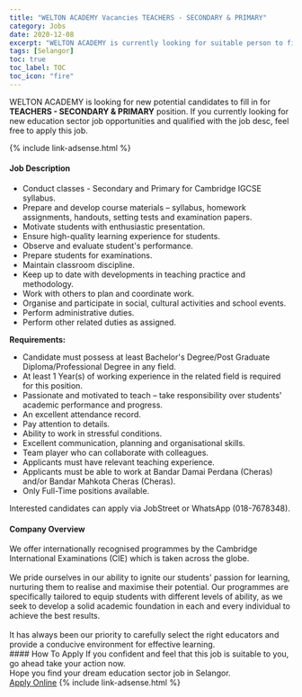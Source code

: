 ```yaml
---
title: "WELTON ACADEMY Vacancies TEACHERS - SECONDARY & PRIMARY" 
category: Jobs 
date: 2020-12-08 
excerpt: "WELTON ACADEMY is currently looking for suitable person to fill in the TEACHERS - SECONDARY & PRIMARY which positioned at Selangor" 
tags: [Selangor] 
toc: true 
toc_label: TOC 
toc_icon: "fire" 
--- 
```


<p>WELTON ACADEMY is looking for new potential candidates to fill in for <b>TEACHERS - SECONDARY & PRIMARY</b> position. If you currently looking for new education sector job opportunities and qualified with the job desc, feel free to apply this job.
</p>{% include link-adsense.html %} 
 <div><div><div><h4>Job Description</h4></div></div><div><div><span><div><ul><li>Conduct classes - Secondary and Primary for Cambridge IGCSE syllabus.</li><li>Prepare and develop course materials &#8211; syllabus, homework assignments, handouts, setting tests and examination papers.</li><li>Motivate students with enthusiastic presentation.</li><li>Ensure high-quality learning experience for students.</li><li>Observe and evaluate student's performance.</li><li>Prepare students for examinations.</li><li>Maintain classroom discipline.</li><li>Keep up to date with developments in teaching practice and methodology.</li><li>Work with others to plan and coordinate work.</li><li>Organise and participate in social, cultural activities and school events.</li><li>Perform administrative duties.</li><li>Perform other related duties as assigned.</li></ul><p><strong>Requirements:</strong></p><ul><li>Candidate must possess at least Bachelor's Degree/Post Graduate Diploma/Professional Degree&#160;in any field.</li><li>At least 1&#160;Year(s) of working experience in the related field is required for this position.</li><li>Passionate and motivated to teach &#8211; take responsibility over students' academic performance and progress.</li><li>An excellent attendance record.</li><li>Pay attention to details.</li><li>Ability to work in stressful conditions.</li><li>Excellent communication, planning and organisational skills.</li><li>Team player who can collaborate with colleagues.</li><li>Applicants must have relevant teaching experience.</li><li>Applicants must be able to work at Bandar Damai Perdana (Cheras) and/or Bandar Mahkota Cheras (Cheras).</li><li>Only Full-Time positions available.</li></ul><p>&#8203;Interested candidates can apply via JobStreet or WhatsApp (018-7678348).</p></div></span></div></div></div> 
<div><div><div><h4>Company Overview</h4></div></div><div><div><span><div><div>We offer internationally recognised programmes by the Cambridge International Examinations (CIE) which is taken across the globe.<br>
<br>
We pride ourselves in our ability to ignite our students' passion for learning, nurturing them to realise and maximise their potential. Our programmes are specifically tailored to equip students with different levels of ability, as we seek to develop a solid academic foundation in each and every individual to achieve the best results.<br>
<br>
It has always been our priority to carefully select the right educators and provide a conducive environment for effective learning.</div></div></span></div></div></div> 
#### How To Apply 
If you confident and feel that this job is suitable to you, go ahead take your action now. <br/> 
Hope you find your dream education sector job in Selangor. <br/> 
<a href="https://www.jobstreet.com.my/en/job/teachers-secondary-primary-4439541?jobId=jobstreet-my-job-4439541&sectionRank=8&token=0~408fea3f-4a63-4f18-9151-2c7cd8658c22&fr=SRP%20View%20In%20New%20Ta" class="btn btn--info" target="_blank" rel="nofollow noopenner">Apply Online</a> 
{% include link-adsense.html %} 